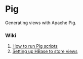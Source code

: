 Pig
=========

Generating views with Apache Pig.

### Wiki ###
1. [How to run Pig scripts](https://github.com/Dani7B/PIGmalion/wiki/How-to-run-Pig-scripts)   
2. [Setting up HBase to store views](https://github.com/Dani7B/PIGmalion/wiki/Setting-up-HBase-to-store-views)
